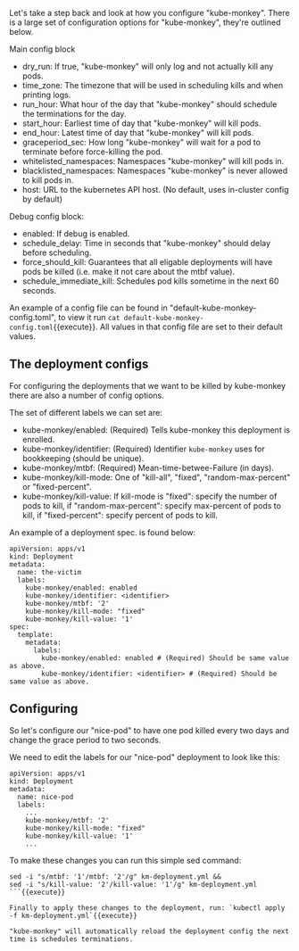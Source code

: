Let's take a step back and look at how you configure "kube-monkey".
There is a large set of configuration options for "kube-monkey", they're outlined below.

Main config block
* dry\_run: If true, "kube-monkey" will only log and not actually kill any pods.
* time\_zone: The timezone that will be used in scheduling kills and when printing logs.
* run\_hour: What hour of the day that "kube-monkey" should schedule the terminations for the day.
* start\_hour: Earliest time of day that "kube-monkey" will kill pods.
* end\_hour: Latest time of day that "kube-monkey" will kill pods.
* graceperiod\_sec: How long "kube-monkey" will wait for a pod to terminate before force-killing the pod.
* whitelisted\_namespaces: Namespaces "kube-monkey" will kill pods in.
* blacklisted\_namespaces: Namespaces "kube-monkey" is never allowed to kill pods in.
* host: URL to the kubernetes API host.  (No default, uses in-cluster config by default)

Debug config block:
* enabled: If debug is enabled.
* schedule\_delay: Time in seconds that "kube-monkey" should delay before scheduling.
* force\_should\_kill: Guarantees that all eligable deployments will have pods be killed (i.e. make it not care about the mtbf value).
* schedule\_immediate\_kill: Schedules pod kills sometime in the next 60 seconds.

An example of a config file can be found in "default-kube-monkey-config.toml", to view it run `cat default-kube-monkey-config.toml`{{execute}}. All values in that config file are set to their default values.

## The deployment configs
For configuring the deployments that we want to be killed by kube-monkey there are also a number of config options.

The set of different labels we can set are:
* kube-monkey/enabled: (Required) Tells kube-monkey this deployment is enrolled.
* kube-monkey/identifier: (Required) Identifier `kube-monkey` uses for bookkeeping (should be unique).
* kube-monkey/mtbf: (Required) Mean-time-betwee-Failure (in days).
* kube-monkey/kill-mode: One of "kill-all", "fixed", "random-max-percent" or "fixed-percent".
* kube-monkey/kill-value: If kill-mode is "fixed": specify the number of pods to kill, if "random-max-percent": specify max-percent of pods to kill, if "fixed-percent": specify percent of pods to 
kill.

An example of a deployment spec. is found below:
```
apiVersion: apps/v1
kind: Deployment
metadata:
  name: the-victim
  labels:
    kube-monkey/enabled: enabled
    kube-monkey/identifier: <identifier>
    kube-monkey/mtbf: '2'
    kube-monkey/kill-mode: "fixed"
    kube-monkey/kill-value: '1'
spec:
  template:
    metadata:
      labels:
        kube-monkey/enabled: enabled # (Required) Should be same value as above.
        kube-monkey/identifier: <identifier> # (Required) Should be same value as above.
```

## Configuring
So let's configure our "nice-pod" to have one pod killed every two days and change the grace period to two seconds.

We need to edit the labels for our "nice-pod" deployment to look like this:
```
apiVersion: apps/v1
kind: Deployment
metadata:
  name: nice-pod
  labels:
    ...
    kube-monkey/mtbf: '2'
    kube-monkey/kill-mode: "fixed"
    kube-monkey/kill-value: '1'
    ...
```

To make these changes you can run this simple sed command:
```
sed -i "s/mtbf: '1'/mtbf: '2'/g" km-deployment.yml &&
sed -i "s/kill-value: '2'/kill-value: '1'/g" km-deployment.yml
```{{execute}}

Finally to apply these changes to the deployment, run: `kubectl apply -f km-deployment.yml`{{execute}}

"kube-monkey" will automatically reload the deployment config the next time is schedules terminations.
